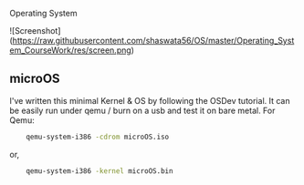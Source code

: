 Operating System

![Screenshot]
(https://raw.githubusercontent.com/shaswata56/OS/master/Operating_System_CourseWork/res/screen.png)

## microOS
I've written this minimal Kernel & OS by following the OSDev tutorial.
It can be easily run under qemu / burn on a usb and test it on bare metal.
For Qemu:

```sh
    qemu-system-i386 -cdrom microOS.iso
```

or,

```sh
    qemu-system-i386 -kernel microOS.bin
```
